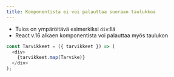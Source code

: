```yaml
---
title: Komponentista ei voi palauttaa suoraan taulukkoa
---
```


* Tulos on ympäröitävä esimerkiksi `div`:llä
* React v.16 alkaen komponentista voi palauttaa myös taulukon
```js
const Tarvikkeet = ({ tarvikkeet }) => (
  <div>
    {tarvikkeet.map(Tarvike)}
  </div>
);
```
